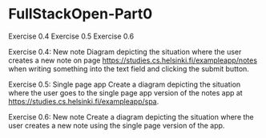 # FullStackOpen-Part0
Exercise 0.4 Exercise 0.5 Exercise 0.6

Exercise 0.4: New note
Diagram depicting the situation where the user creates a new note on page https://studies.cs.helsinki.fi/exampleapp/notes when writing something into the text field and clicking the submit button.

Exercise 0.5: Single page app
Create a diagram depicting the situation where the user goes to the single page app version of the notes app at https://studies.cs.helsinki.fi/exampleapp/spa.

Exercise 0.6: New note
Create a diagram depicting the situation where the user creates a new note using the single page version of the app.

